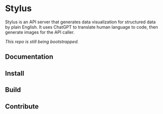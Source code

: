 # Stylus
Stylus is an API server that generates data visualization 
for structured data by plain English.
It uses ChatGPT to translate human language to code, 
then generate images for the API caller.

_This repo is still being bootstrapped._

## Documentation

## Install

## Build

## Contribute
